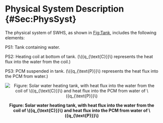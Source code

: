 # Physical System Description {#Sec:PhysSyst}

The physical system of SWHS, as shown in [Fig:Tank](./SecPhysSyst.md#Figure:Tank), includes the following elements:

PS1: Tank containing water.

PS2: Heating coil at bottom of tank. (\\({q\_{\text{C}}}\\) represents the heat flux into the water from the coil.)

PS3: PCM suspended in tank. (\\({q\_{\text{P}}}\\) represents the heat flux into the PCM from water.)

<div id="Figure:Tank" align="center" >

![Figure: Solar water heating tank, with heat flux into the water from the coil of \\({q\_{\text{C}}}\\) and heat flux into the PCM from water of \\({q\_{\text{P}}}\\)](./assets/Tank.png)

**Figure: Solar water heating tank, with heat flux into the water from the coil of \\({q\_{\text{C}}}\\) and heat flux into the PCM from water of \\({q\_{\text{P}}}\\)**

</div>

